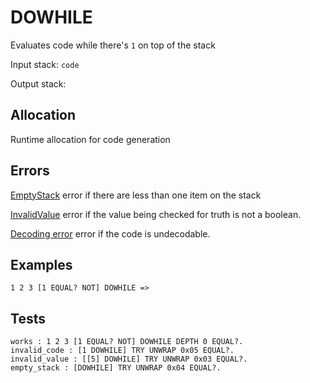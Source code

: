 # DOWHILE

Evaluates code while there's `1` on top of the stack 

Input stack: `code`

Output stack: 

## Allocation

Runtime allocation for code generation

## Errors

[EmptyStack](./ERRORS/EmptyStack.md) error if there are less than one item on the stack

[InvalidValue](./ERRORS/InvalidValue.md) error if the value being checked for truth is not a boolean.

[Decoding error](./ERRORS/DECODING.md) error if the code is undecodable.

## Examples

```
1 2 3 [1 EQUAL? NOT] DOWHILE =>
```

## Tests

```test
works : 1 2 3 [1 EQUAL? NOT] DOWHILE DEPTH 0 EQUAL?.
invalid_code : [1 DOWHILE] TRY UNWRAP 0x05 EQUAL?.
invalid_value : [[5] DOWHILE] TRY UNWRAP 0x03 EQUAL?.
empty_stack : [DOWHILE] TRY UNWRAP 0x04 EQUAL?.
```